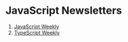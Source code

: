 # JavaScript Newsletters
1. [JavaScript Weekly](http://javascriptweekly.com/)
2. [TypeScript Weekly](https://www.typescript-weekly.com/)